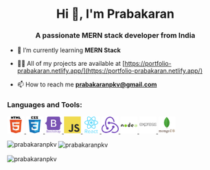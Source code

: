 <h1 align="center">Hi 👋, I'm Prabakaran</h1>
<h3 align="center">A passionate MERN stack developer from India</h3>

- 🌱 I’m currently learning **MERN Stack**

- 👨‍💻 All of my projects are available at [https://portfolio-prabakaran.netlify.app/](https://portfolio-prabakaran.netlify.app/)

- 📫 How to reach me **prabakaranpkv@gmail.com**


<p align="left">
</p>

<h3 align="left">Languages and Tools:</h3>
<p align="left">
  <a href="https://www.w3.org/html/" target="_blank" rel="noreferrer"> <img src="https://raw.githubusercontent.com/devicons/devicon/master/icons/html5/html5-original-wordmark.svg" alt="html5" width="40" height="40"/> </a> <a href="https://www.w3schools.com/css/" target="_blank" rel="noreferrer"> <img src="https://raw.githubusercontent.com/devicons/devicon/master/icons/css3/css3-original-wordmark.svg" alt="css3" width="40" height="40"/> </a> <a href="https://getbootstrap.com" target="_blank" rel="noreferrer"> <img src="https://raw.githubusercontent.com/devicons/devicon/master/icons/bootstrap/bootstrap-plain-wordmark.svg" alt="bootstrap" width="40" height="40"/> </a> <a href="https://developer.mozilla.org/en-US/docs/Web/JavaScript" target="_blank" rel="noreferrer"> <img src="https://raw.githubusercontent.com/devicons/devicon/master/icons/javascript/javascript-original.svg" alt="javascript" width="40" height="40"/> </a> <a href="https://reactjs.org/" target="_blank" rel="noreferrer"> <img src="https://raw.githubusercontent.com/devicons/devicon/master/icons/react/react-original-wordmark.svg" alt="react" width="40" height="40"/> </a>  <a href="https://redux.js.org" target="_blank" rel="noreferrer"> <img src="https://raw.githubusercontent.com/devicons/devicon/master/icons/redux/redux-original.svg" alt="redux" width="40" height="40"/> </a> <a href="https://nodejs.org" target="_blank" rel="noreferrer"> <img src="https://raw.githubusercontent.com/devicons/devicon/master/icons/nodejs/nodejs-original-wordmark.svg" alt="nodejs" width="40" height="40"/> </a>   <a href="https://expressjs.com" target="_blank" rel="noreferrer"> <img src="https://raw.githubusercontent.com/devicons/devicon/master/icons/express/express-original-wordmark.svg" alt="express" width="40" height="40"/> </a>  
     <a href="https://www.mongodb.com/" target="_blank" rel="noreferrer"> <img src="https://raw.githubusercontent.com/devicons/devicon/master/icons/mongodb/mongodb-original-wordmark.svg" alt="mongodb" width="40" height="40"/> </a>    </p>

<p><img align="left" src="https://github-readme-stats.vercel.app/api/top-langs?username=prabakaranpkv&show_icons=true&locale=en&layout=compact" alt="prabakaranpkv" /></p>

<p>&nbsp;<img align="center" src="https://github-readme-stats.vercel.app/api?username=prabakaranpkv&show_icons=true&locale=en" alt="prabakaranpkv" /></p>

<p><img align="center" src="https://github-readme-streak-stats.herokuapp.com/?user=prabakaranpkv&" alt="prabakaranpkv" /></p>
